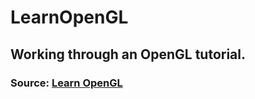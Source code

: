 # LearnOpenGL
## Working through an OpenGL tutorial.

### Source: [Learn OpenGL](https://learnopengl.com/) 
